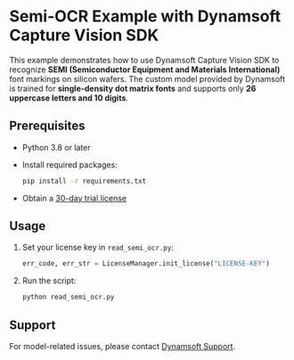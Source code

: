 # Semi-OCR Example with Dynamsoft Capture Vision SDK

This example demonstrates how to use Dynamsoft Capture Vision SDK to recognize **SEMI (Semiconductor Equipment and Materials International)** font markings on silicon wafers. The custom model provided by Dynamsoft is trained for **single-density dot matrix fonts** and supports only **26 uppercase letters and 10 digits**.

## Prerequisites

- Python 3.8 or later
- Install required packages:

    ```bash
    pip install -r requirements.txt
    ```

- Obtain a [30-day trial license](https://www.dynamsoft.com/customer/license/trialLicense/?product=dcv&package=cross-platform)

## Usage

1. Set your license key in `read_semi_ocr.py`:

    ```python
    err_code, err_str = LicenseManager.init_license("LICENSE-KEY")
    ```

2. Run the script:

    ```bash
    python read_semi_ocr.py
    ```

## Support

For model-related issues, please contact [Dynamsoft Support](https://www.dynamsoft.com/company/customer-service/).
